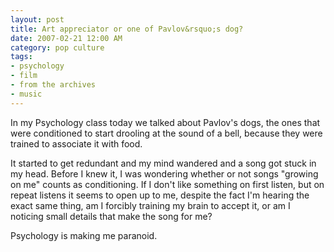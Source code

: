 ```yaml
---
layout: post
title: Art appreciator or one of Pavlov&rsquo;s dog?
date: 2007-02-21 12:00 AM
category: pop culture
tags:
- psychology
- film
- from the archives
- music
---
```


In my Psychology class today we talked about Pavlov's dogs, the ones that were conditioned to start drooling at the sound of a bell, because they were trained to associate it with food.

It started to get redundant and my mind wandered and a song got stuck in my head. Before I knew it, I was wondering whether or not songs "growing on me" counts as conditioning. If I don't like something on first listen, but on repeat listens it seems to open up to me, despite the fact I'm hearing the exact same thing, am I forcibly training my brain to accept it, or am I noticing small details that make the song for me?

Psychology is making me paranoid.
